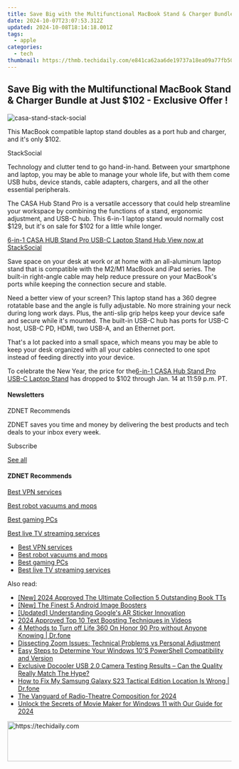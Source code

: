 ```yaml
---
title: Save Big with the Multifunctional MacBook Stand & Charger Bundle at Just $102 - Exclusive Offer !
date: 2024-10-07T23:07:53.312Z
updated: 2024-10-08T18:14:18.001Z
tags:
  - apple
categories:
  - tech
thumbnail: https://thmb.techidaily.com/e841ca62aa6de19737a18ea09a77fb50f1ee7b8f2f1fa7b3ae229b7af797fcf8.jpg
---
```


## Save Big with the Multifunctional MacBook Stand & Charger Bundle at Just $102 - Exclusive Offer !

![casa-stand-stack-social](https://www.zdnet.com/a/img/resize/04ab2816b1109509a6fb79f2ec11578684d3604e/2024/01/09/4ccf303d-7b2d-4ed0-a6af-d0e0638eae86/casa-stand-stack-social.jpg?auto=webp&width=1280)

This MacBook compatible laptop stand doubles as a port hub and charger, and it's only $102\. 

StackSocial

Technology and clutter tend to go hand-in-hand. Between your smartphone and laptop, you may be able to manage your whole life, but with them come USB hubs, device stands, cable adapters, chargers, and all the other essential peripherals.   

The CASA Hub Stand Pro is a versatile accessory that could help streamline your workspace by combining the functions of a stand, ergonomic adjustment, and USB-C hub. This 6-in-1 laptop stand would normally cost $129, but it's on sale for $102 for a little while longer. 

[6-in-1 CASA HUB Stand Pro USB-C Laptop Stand Hub View now at StackSocial](https://www.stacksocial.com/sales/casa-hub-stand-pro-usb-c-6-in-1-laptop-stand-hub?utm%5Fsource=zdnet.com&utm%5Fmedium=referral&utm%5Fcampaign=casa-hub-stand-pro-usb-c-6-in-1-laptop-stand-hub&utm%5Fterm=scsf-587565&utm%5Fcontent=a0xRn0000006bL3IAI&scsonar=1&aid=a-ceempx7z)

Save space on your desk at work or at home with an all-aluminum laptop stand that is compatible with the M2/M1 MacBook and iPad series. The built-in right-angle cable may help reduce pressure on your MacBook's ports while keeping the connection secure and stable. 

Need a better view of your screen? This laptop stand has a 360 degree rotatable base and the angle is fully adjustable. No more straining your neck during long work days. Plus, the anti-slip grip helps keep your device safe and secure while it's mounted. The built-in USB-C hub has ports for USB-C host, USB-C PD, HDMI, two USB-A, and an Ethernet port. 

That's a lot packed into a small space, which means you may be able to keep your desk organized with all your cables connected to one spot instead of feeding directly into your device. 

To celebrate the New Year, the price for the[6-in-1 CASA Hub Stand Pro USB-C Laptop Stand](https://stacksocial.com/sales/casa-hub-stand-pro-usb-c-6-in-1-laptop-stand-hub?utm%5Fsource=zdnet.com&utm%5Fmedium=referral&utm%5Fcampaign=casa-hub-stand-pro-usb-c-6-in-1-laptop-stand-hub&utm%5Fterm=scsf-587565&utm%5Fcontent=a0xRn0000006bL3IAI&scsonar=1&aid=a-ceempx7z) has dropped to $102 through Jan. 14 at 11:59 p.m. PT. 

#### Newsletters

ZDNET Recommends

ZDNET saves you time and money by delivering the best products and tech deals to your inbox every week.

 Subscribe

[See all](https://www.zdnet.com/newsletters/)

#### **ZDNET** Recommends

[Best VPN services](https://www.zdnet.com/article/best-vpn/ "Best VPN services")

[Best robot vacuums and mops](https://www.zdnet.com/article/best-robot-vacuum-mop/ "Best robot vacuums and mops")

[Best gaming PCs](https://www.zdnet.com/article/best-gaming-pc/ "Best gaming PCs")

[Best live TV streaming services](https://www.zdnet.com/article/best-live-tv-streaming-service/ "Best live TV streaming services")

* [Best VPN services](https://www.zdnet.com/article/best-vpn/ "Best VPN services")
* [Best robot vacuums and mops](https://www.zdnet.com/article/best-robot-vacuum-mop/ "Best robot vacuums and mops")
* [Best gaming PCs](https://www.zdnet.com/article/best-gaming-pc/ "Best gaming PCs")
* [Best live TV streaming services](https://www.zdnet.com/article/best-live-tv-streaming-service/ "Best live TV streaming services")

<ins class="adsbygoogle"
     style="display:block"
     data-ad-format="autorelaxed"
     data-ad-client="ca-pub-7571918770474297"
     data-ad-slot="1223367746"></ins>

<ins class="adsbygoogle"
     style="display:block"
     data-ad-client="ca-pub-7571918770474297"
     data-ad-slot="8358498916"
     data-ad-format="auto"
     data-full-width-responsive="true"></ins>

<span class="atpl-alsoreadstyle">Also read:</span>
<div><ul>
<li><a href="https://fox-boxes.techidaily.com/new-2024-approved-the-ultimate-collection-5-outstanding-book-tts/"><u>[New] 2024 Approved The Ultimate Collection 5 Outstanding Book TTs</u></a></li>
<li><a href="https://some-tips.techidaily.com/new-the-finest-5-android-image-boosters/"><u>[New] The Finest 5 Android Image Boosters</u></a></li>
<li><a href="https://some-tips.techidaily.com/updated-understanding-googles-ar-sticker-innovation/"><u>[Updated] Understanding Google's AR Sticker Innovation</u></a></li>
<li><a href="https://some-tips.techidaily.com/2024-approved-top-10-text-boosting-techniques-in-videos/"><u>2024 Approved Top 10 Text Boosting Techniques in Videos</u></a></li>
<li><a href="https://location-fake.techidaily.com/4-methods-to-turn-off-life-360-on-honor-90-pro-without-anyone-knowing-drfone-by-drfone-virtual-android/"><u>4 Methods to Turn off Life 360 On Honor 90 Pro without Anyone Knowing | Dr.fone</u></a></li>
<li><a href="https://techno-recovery.techidaily.com/dissecting-zoom-issues-technical-problems-vs-personal-adjustment/"><u>Dissecting Zoom Issues: Technical Problems vs Personal Adjustment</u></a></li>
<li><a href="https://win-forum.techidaily.com/easy-steps-to-determine-your-windows-10s-powershell-compatibility-and-version/"><u>Easy Steps to Determine Your Windows 10'S PowerShell Compatibility and Version</u></a></li>
<li><a href="https://buynow-tips.techidaily.com/exclusive-docooler-usb-20-camera-testing-results-can-the-quality-really-match-the-hype/"><u>Exclusive Docooler USB 2.0 Camera Testing Results – Can the Quality Really Match The Hype?</u></a></li>
<li><a href="https://fake-location.techidaily.com/how-to-fix-my-samsung-galaxy-s23-tactical-edition-location-is-wrong-drfone-by-drfone-virtual-android/"><u>How to Fix My Samsung Galaxy S23 Tactical Edition Location Is Wrong | Dr.fone</u></a></li>
<li><a href="https://some-tips.techidaily.com/the-vanguard-of-radio-theatre-composition-for-2024/"><u>The Vanguard of Radio-Theatre Composition for 2024</u></a></li>
<li><a href="https://some-tips.techidaily.com/unlock-the-secrets-of-movie-maker-for-windows-11-with-our-guide-for-2024/"><u>Unlock the Secrets of Movie Maker for Windows 11 with Our Guide for 2024</u></a></li>
</ul></div>

<!-- affiliate ads begin -->
<a href="https://coinrule.sjv.io/c/5597632/1958378/18409" target="_top" id="1958378">
  <img src="//a.impactradius-go.com/display-ad/18409-1958378" border="0" alt="https://techidaily.com" width="728" height="90"/>
</a>
<img height="0" width="0" src="https://coinrule.sjv.io/i/5597632/1958378/18409" style="position:absolute;visibility:hidden;" border="0" />
<!-- affiliate ads end -->

